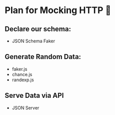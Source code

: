 # Plan for Mocking HTTP 🔏

## Declare our schema:
- JSON Schema Faker

## Generate Random Data:
- faker.js
- chance.js
- randexp.js

## Serve Data via API
- JSON Server
